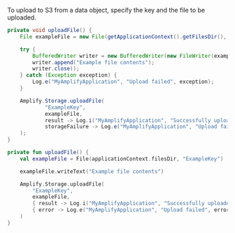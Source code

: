 To upload to S3 from a data object, specify the key and the file to be uploaded. 

<amplify-block-switcher>
<amplify-block name="Java">

```java
private void uploadFile() {
    File exampleFile = new File(getApplicationContext().getFilesDir(), "ExampleKey");

    try {
        BufferedWriter writer = new BufferedWriter(new FileWriter(exampleFile));
        writer.append("Example file contents");
        writer.close();
    } catch (Exception exception) {
        Log.e("MyAmplifyApplication", "Upload failed", exception);
    }

    Amplify.Storage.uploadFile(
            "ExampleKey",
            exampleFile,
            result -> Log.i("MyAmplifyApplication", "Successfully uploaded: " + result.getKey()),
            storageFailure -> Log.e("MyAmplifyApplication", "Upload failed", storageFailure)
    );
}
```

</amplify-block>
<amplify-block name="Kotlin">

```kotlin
private fun uploadFile() {
    val exampleFile = File(applicationContext.filesDir, "ExampleKey")

    exampleFile.writeText("Example file contents")

    Amplify.Storage.uploadFile(
        "ExampleKey",
        exampleFile,
        { result -> Log.i("MyAmplifyApplication", "Successfully uploaded: " + result.getKey()) },
        { error -> Log.e("MyAmplifyApplication", "Upload failed", error) }
    )
}
```

</amplify-block>
</amplify-block-switcher>
